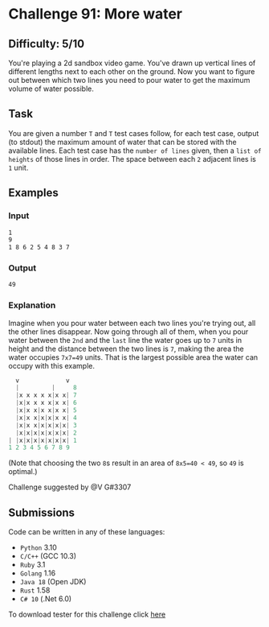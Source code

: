 # Challenge 91: More water

## Difficulty: 5/10

You're playing a 2d sandbox video game. You've drawn up vertical lines of different lengths next to each other on the ground. Now you want to figure out between which two lines you need to pour water to get the maximum volume of water possible.

## Task

You are given a number `T` and `T` test cases follow, for each test case, output (to stdout) the maximum amount of water that can be stored with the available lines.
Each test case has the `number of lines` given, then a `list of heights` of those lines in order.
The space between each `2` adjacent lines is `1` unit.

## Examples

### Input

```sh
1
9
1 8 6 2 5 4 8 3 7
```

### Output

```sh
49
```

### Explanation

Imagine when you pour water between each two lines you're trying out, all the other lines disappear. Now going through all of them, when you pour water between the `2nd` and the `last` line the water goes up to `7` units in height and the distance between the two lines is `7`, making the area the water occupies `7x7=49` units. That is the largest possible area the water can occupy with this example.

```rust
  v             v
  |         |     8
  |x x x x x|x x| 7
  |x|x x x x|x x| 6
  |x|x x|x x|x x| 5
  |x|x x|x|x|x x| 4
  |x|x x|x|x|x|x| 3
  |x|x|x|x|x|x|x| 2
| |x|x|x|x|x|x|x| 1
1 2 3 4 5 6 7 8 9
```

(Note that choosing the two `8`s result in an area of `8x5=40 < 49`, so `49` is optimal.)

Challenge suggested by @V G#3307

## Submissions

Code can be written in any of these languages:

- `Python` 3.10
- `C/C++` (GCC 10.3)
- `Ruby` 3.1
- `Golang` 1.16
- `Java 18` (Open JDK)
- `Rust` 1.58
- `C# 10` (.Net 6.0)

To download tester for this challenge click [here](https://downgit.github.io/#/home?url=https://github.com/Pomroka/TWT_Challenges_Tester/tree/main/Challenge_91)
